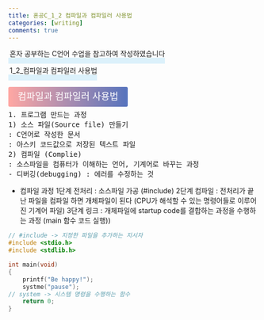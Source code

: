 ```yaml
---
title: 혼공C_1_2 컴파일과 컴파일러 사용법
categories: [writing] 
comments: true
---
```

<p><span style="border-bottom: 12px solid #dcf1fb; padding: 0 0 0 0.2em;">혼자 공부하는 C언어 수업을 참고하여 작성하였습니다</span></p>
<p><span style="border-bottom: 12px solid #dcf1fb; padding: 0 0 0 0.2em;">1_2_컴파일과 컴파일러 사용법</span></p>

<html lang="en">
<head>
    <meta charset="UTF-8">
    <title>정의</title>
</head>
<body>

<pre>
</pre>

<p><span style="background: linear-gradient(to right, #ffa7a3, #5673bd); padding: 0.43em 1em; font-size: 19px; border-radius: 3px; color: #ffffff;">컴파일과 컴파일러 사용법</span></p>
<pre>
1. 프로그램 만드는 과정
1) 소스 파일(Source file) 만들기
: C언어로 작성한 문서
: 아스키 코드값으로 저장된 텍스트 파일
2) 컴파일 (Complie)
: 소스파일을 컴퓨터가 이해하는 언어, 기계어로 바꾸는 과정
- 디버깅(debugging) : 에러를 수정하는 것
</pre>
</body>
</html>

- 컴파일 과정
1단계 전처리 : 소스파일 가공 (#include)
2단계 컴파일 : 전처리가 끝난 파일을 컴파일 하면 개체파일이 된다 (CPU가 해석할 수 있는 명령어들로 이루어진 기계어 파일)
3단계 링크 : 개체파일에 startup code를 결합하는 과정을 수행하는 과정 (main 함수 코드 실행))

```c
// #include -> 지정한 파일을 추가하는 지시자
#include <stdio.h>  
#include <stdlib.h>

int main(void)
{
    printf("Be happy!");
    systme("pause");
// system -> 시스템 명령을 수행하는 함수
    return 0;
}

```
